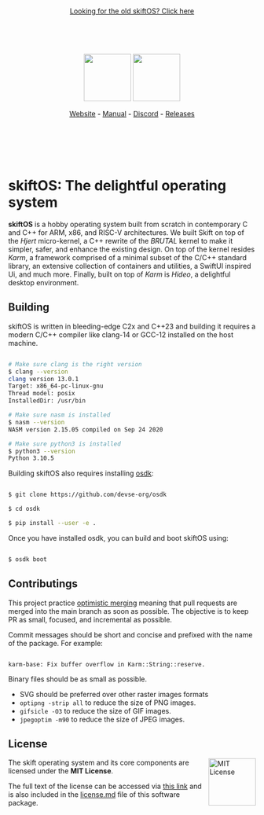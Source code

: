 <br/>
<p align="center">
  <a  href="https://github.com/skiftOS/skift/tree/legacy">Looking for the old skiftOS? Click here</a>
</p>

<br/>
<br/>
<br/>

<p align="center">
  <img src="doc/logo-light.svg#gh-light-mode-only" height="96" />
  <img src="doc/logo-dark.svg#gh-dark-mode-only" height="96" />
</p>

<p align="center">
  <a href="https://skiftos.org/">Website</a> -
  <a href="doc/readme.md">Manual</a> -
  <a href="http://discord.skiftos.org">Discord</a> -
  <a href="https://github.com/skiftOS/skift/releases">Releases</a>
</p>

<br/>
<br/>
<br/>
<br/>

# **skiftOS**: The delightful operating system

**skiftOS** is a hobby operating system built from scratch in contemporary C and C++ for ARM, x86, and RISC-V architectures. We built Skift on top of the _Hjert_ micro-kernel, a C++ rewrite of the _BRUTAL_ kernel to make it simpler, safer, and enhance the existing design. On top of the kernel resides _Karm_, a framework comprised of a minimal subset of the C/C++ standard library, an extensive collection of containers and utilities, a SwiftUI inspired Ui, and much more. Finally, built on top of _Karm_ is _Hideo_, a delightful desktop environment.

## Building

skiftOS is written in bleeding-edge C2x and C++23 and building it requires a modern C/C++ compiler like clang-14 or GCC-12 installed on the host machine.

```sh

# Make sure clang is the right version
$ clang --version
clang version 13.0.1
Target: x86_64-pc-linux-gnu
Thread model: posix
InstalledDir: /usr/bin

# Make sure nasm is installed
$ nasm --version
NASM version 2.15.05 compiled on Sep 24 2020

# Make sure python3 is installed
$ python3 --version
Python 3.10.5

```

Building skiftOS also requires installing [osdk](https://github.com/devse-org/osdk):

```sh

$ git clone https://github.com/devse-org/osdk

$ cd osdk

$ pip install --user -e .

```

Once you have installed osdk, you can build and boot skiftOS using:

```sh

$ osdk boot

```
## Contributings

This project practice [optimistic merging](http://hintjens.com/blog:106) meaning that pull requests are merged into the main branch as soon as possible. The objective is to keep PR as small, focused, and incremental as possible.

Commit messages should be short and concise and prefixed with the name of the package. For example:

```

karm-base: Fix buffer overflow in Karm::String::reserve.

```

Binary files should be as small as possible.

- SVG should be preferred over other raster images formats
- `optipng -strip all` to reduce the size of PNG images.
- `gifsicle -O3` to reduce the size of GIF images.
- `jpegoptim -m90` to reduce the size of JPEG images.

## License

<a href="https://opensource.org/licenses/MIT">
  <img align="right" height="96" alt="MIT License" src="doc/mit.svg" />
</a>

The skift operating system and its core components are licensed under the **MIT License**.

The full text of the license can be accessed via [this link](https://opensource.org/licenses/MIT) and is also included in the [license.md](license.md) file of this software package.
